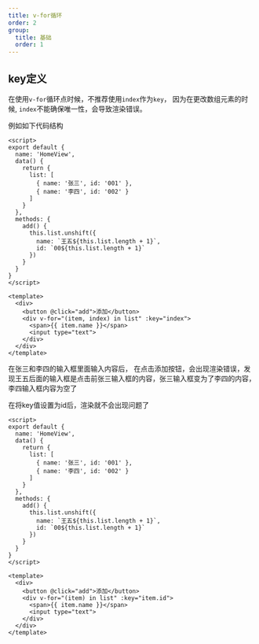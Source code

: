 ```yaml
---
title: v-for循环
order: 2
group:
  title: 基础
  order: 1
---
```


## key定义

在使用`v-for`循环点时候，不推荐使用`index`作为`key`， 因为在更改数组元素的时候, `index`不能确保唯一性，会导致渲染错误。

例如如下代码结构

```vue | pure
<script>
export default {
  name: 'HomeView',
  data() {
    return {
      list: [
        { name: '张三', id: '001' },
        { name: '李四', id: '002' }
      ]
    }
  },
  methods: {
    add() {
      this.list.unshift({
        name: `王五${this.list.length + 1}`,
        id: `00${this.list.length + 1}`
      })
    }
  }
}
</script>

<template>
  <div>
    <button @click="add">添加</button>
    <div v-for="(item, index) in list" :key="index">
      <span>{{ item.name }}</span>
      <input type="text">
    </div>
  </div>
</template>
```

在张三和李四的输入框里面输入内容后， 在点击添加按钮，会出现渲染错误，发现王五后面的输入框是点击前张三输入框的内容，张三输入框变为了李四的内容，李四输入框内容为空了

在将key值设置为id后，渲染就不会出现问题了

```vue | pure
<script>
export default {
  name: 'HomeView',
  data() {
    return {
      list: [
        { name: '张三', id: '001' },
        { name: '李四', id: '002' }
      ]
    }
  },
  methods: {
    add() {
      this.list.unshift({
        name: `王五${this.list.length + 1}`,
        id: `00${this.list.length + 1}`
      })
    }
  }
}
</script>

<template>
  <div>
    <button @click="add">添加</button>
    <div v-for="(item) in list" :key="item.id">
      <span>{{ item.name }}</span>
      <input type="text">
    </div>
  </div>
</template>

```
